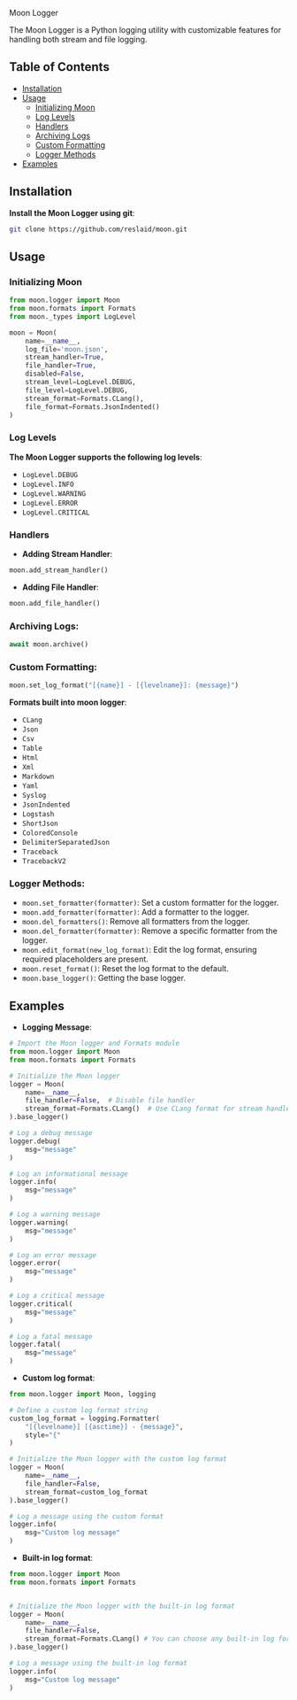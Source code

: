 Moon Logger

The Moon Logger is a Python logging utility with customizable features for handling both stream and file logging.

## Table of Contents

- [Installation](#installation)
- [Usage](#usage)
  - [Initializing Moon](#initializing-moon)
  - [Log Levels](#log-levels)
  - [Handlers](#handlers)
  - [Archiving Logs](#archiving-logs)
  - [Custom Formatting](#custom-formatting)
  - [Logger Methods](#logger-methods)
- [Examples](#examples)

## Installation

**Install the Moon Logger using git**:

```bash
git clone https://github.com/reslaid/moon.git
```

## Usage

### Initializing Moon

```python
from moon.logger import Moon
from moon.formats import Formats
from moon._types import LogLevel

moon = Moon(
    name=__name__,
    log_file='moon.json',
    stream_handler=True,
    file_handler=True,
    disabled=False,
    stream_level=LogLevel.DEBUG,
    file_level=LogLevel.DEBUG,
    stream_format=Formats.CLang(),
    file_format=Formats.JsonIndented()
)
```

### Log Levels

**The Moon Logger supports the following log levels**:

- `LogLevel.DEBUG`
- `LogLevel.INFO`
- `LogLevel.WARNING`
- `LogLevel.ERROR`
- `LogLevel.CRITICAL`

### Handlers

-  **Adding Stream Handler**:
  
  ```python
  moon.add_stream_handler()
  ```
  
-  **Adding File Handler**:
  
  ```python
  moon.add_file_handler()
  ```

### Archiving Logs:

```python
await moon.archive()
```

### Custom Formatting:

```python
moon.set_log_format("[{name}] - [{levelname}]: {message}")
```

**Formats built into moon logger**:
- `CLang`
- `Json`
- `Csv`
- `Table`
- `Html`
- `Xml`
- `Markdown`
- `Yaml`
- `Syslog`
- `JsonIndented`
- `Logstash`
- `ShortJson`
- `ColoredConsole`
- `DelimiterSeparatedJson`
- `Traceback`
- `TracebackV2`

### Logger Methods:

- `moon.set_formatter(formatter)`: Set a custom formatter for the logger.
- `moon.add_formatter(formatter)`: Add a formatter to the logger.
- `moon.del_formatters()`: Remove all formatters from the logger.
- `moon.del_formatter(formatter)`: Remove a specific formatter from the logger.
- `moon.edit_format(new_log_format)`: Edit the log format, ensuring required placeholders are present.
- `moon.reset_format()`: Reset the log format to the default.
- `moon.base_logger()`: Getting the base logger.

## Examples

- **Logging Message**:

```python
# Import the Moon logger and Formats module
from moon.logger import Moon
from moon.formats import Formats

# Initialize the Moon logger
logger = Moon(
    name=__name__,
    file_handler=False,  # Disable file handler
    stream_format=Formats.CLang()  # Use CLang format for stream handler
).base_logger()

# Log a debug message
logger.debug(
    msg="message"
)

# Log an informational message
logger.info(
    msg="message"
)

# Log a warning message
logger.warning(
    msg="message"
)

# Log an error message
logger.error(
    msg="message"
)

# Log a critical message
logger.critical(
    msg="message"
)

# Log a fatal message
logger.fatal(
    msg="message"
)
```

- **Custom log format**:
```python
from moon.logger import Moon, logging

# Define a custom log format string
custom_log_format = logging.Formatter(
    "[{levelname}] [{asctime}] - {message}",
    style="{"
)

# Initialize the Moon logger with the custom log format
logger = Moon(
    name=__name__,
    file_handler=False,
    stream_format=custom_log_format
).base_logger()

# Log a message using the custom format
logger.info(
    msg="Custom log message"
)
```

- **Built-in log format**:

```python
from moon.logger import Moon
from moon.formats import Formats 


# Initialize the Moon logger with the built-in log format
logger = Moon(
    name=__name__,
    file_handler=False,
    stream_format=Formats.CLang() # You can choose any built-in log format
).base_logger()

# Log a message using the built-in log format
logger.info(
    msg="Custom log message"
)
```
